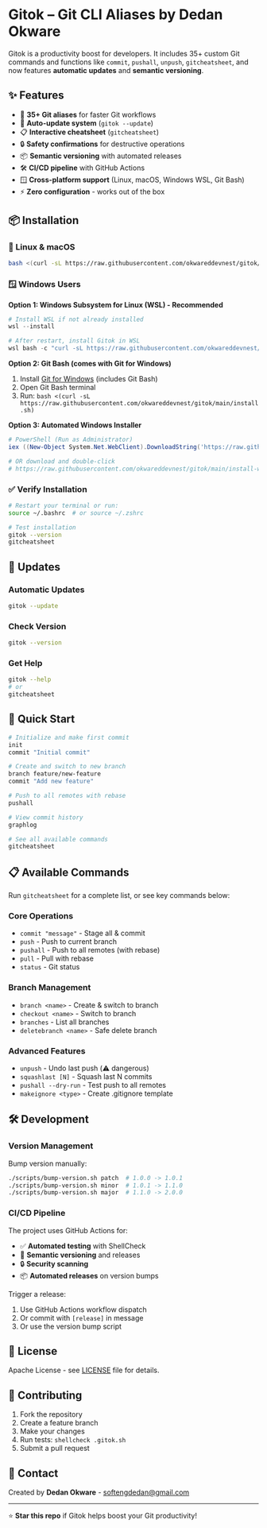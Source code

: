 # Gitok – Git CLI Aliases by Dedan Okware

Gitok is a productivity boost for developers. It includes 35+ custom Git commands and functions like `commit`, `pushall`, `unpush`, `gitcheatsheet`, and now features **automatic updates** and **semantic versioning**.

## ✨ Features

- 🚀 **35+ Git aliases** for faster Git workflows
- 🔄 **Auto-update system** (`gitok --update`)
- 📋 **Interactive cheatsheet** (`gitcheatsheet`)  
- 🔒 **Safety confirmations** for destructive operations
- 📦 **Semantic versioning** with automated releases
- 🛠️ **CI/CD pipeline** with GitHub Actions
- 🪟 **Cross-platform support** (Linux, macOS, Windows WSL, Git Bash)
- ⚡ **Zero configuration** - works out of the box

## 📦 Installation

### 🐧 Linux & macOS
```bash
bash <(curl -sL https://raw.githubusercontent.com/okwareddevnest/gitok/main/install.sh)
```

### 🪟 Windows Users

**Option 1: Windows Subsystem for Linux (WSL) - Recommended**
```powershell
# Install WSL if not already installed
wsl --install

# After restart, install Gitok in WSL
wsl bash -c "curl -sL https://raw.githubusercontent.com/okwareddevnest/gitok/main/install.sh | bash"
```

**Option 2: Git Bash (comes with Git for Windows)**
1. Install [Git for Windows](https://git-scm.com/download/win) (includes Git Bash)
2. Open Git Bash terminal
3. Run: `bash <(curl -sL https://raw.githubusercontent.com/okwareddevnest/gitok/main/install.sh)`

**Option 3: Automated Windows Installer**
```powershell
# PowerShell (Run as Administrator)
iex ((New-Object System.Net.WebClient).DownloadString('https://raw.githubusercontent.com/okwareddevnest/gitok/main/install-windows.ps1'))

# OR download and double-click
# https://raw.githubusercontent.com/okwareddevnest/gitok/main/install-windows.bat
```

### ✅ Verify Installation
```bash
# Restart your terminal or run:
source ~/.bashrc  # or source ~/.zshrc

# Test installation
gitok --version
gitcheatsheet
```

## 🔄 Updates

### Automatic Updates
```bash
gitok --update
```

### Check Version
```bash
gitok --version
```

### Get Help
```bash
gitok --help
# or
gitcheatsheet
```

## 🚀 Quick Start

```bash
# Initialize and make first commit
init
commit "Initial commit"

# Create and switch to new branch
branch feature/new-feature
commit "Add new feature"

# Push to all remotes with rebase
pushall

# View commit history
graphlog

# See all available commands
gitcheatsheet
```

## 📋 Available Commands

Run `gitcheatsheet` for a complete list, or see key commands below:

### Core Operations
- `commit "message"` - Stage all & commit
- `push` - Push to current branch
- `pushall` - Push to all remotes (with rebase)
- `pull` - Pull with rebase
- `status` - Git status

### Branch Management
- `branch <name>` - Create & switch to branch
- `checkout <name>` - Switch to branch
- `branches` - List all branches
- `deletebranch <name>` - Safe delete branch

### Advanced Features
- `unpush` - Undo last push (⚠️ dangerous)
- `squashlast [N]` - Squash last N commits
- `pushall --dry-run` - Test push to all remotes
- `makeignore <type>` - Create .gitignore template

## 🛠️ Development

### Version Management

Bump version manually:
```bash
./scripts/bump-version.sh patch  # 1.0.0 -> 1.0.1
./scripts/bump-version.sh minor  # 1.0.1 -> 1.1.0  
./scripts/bump-version.sh major  # 1.1.0 -> 2.0.0
```

### CI/CD Pipeline

The project uses GitHub Actions for:
- ✅ **Automated testing** with ShellCheck
- 🔖 **Semantic versioning** and releases
- 🔒 **Security scanning**
- 📦 **Automated releases** on version bumps

Trigger a release:
1. Use GitHub Actions workflow dispatch
2. Or commit with `[release]` in message
3. Or use the version bump script

## 📄 License

Apache License - see [LICENSE](LICENSE) file for details.

## 🤝 Contributing

1. Fork the repository
2. Create a feature branch
3. Make your changes
4. Run tests: `shellcheck .gitok.sh`
5. Submit a pull request

## 📧 Contact

Created by **Dedan Okware** - softengdedan@gmail.com

---
⭐ **Star this repo** if Gitok helps boost your Git productivity!
